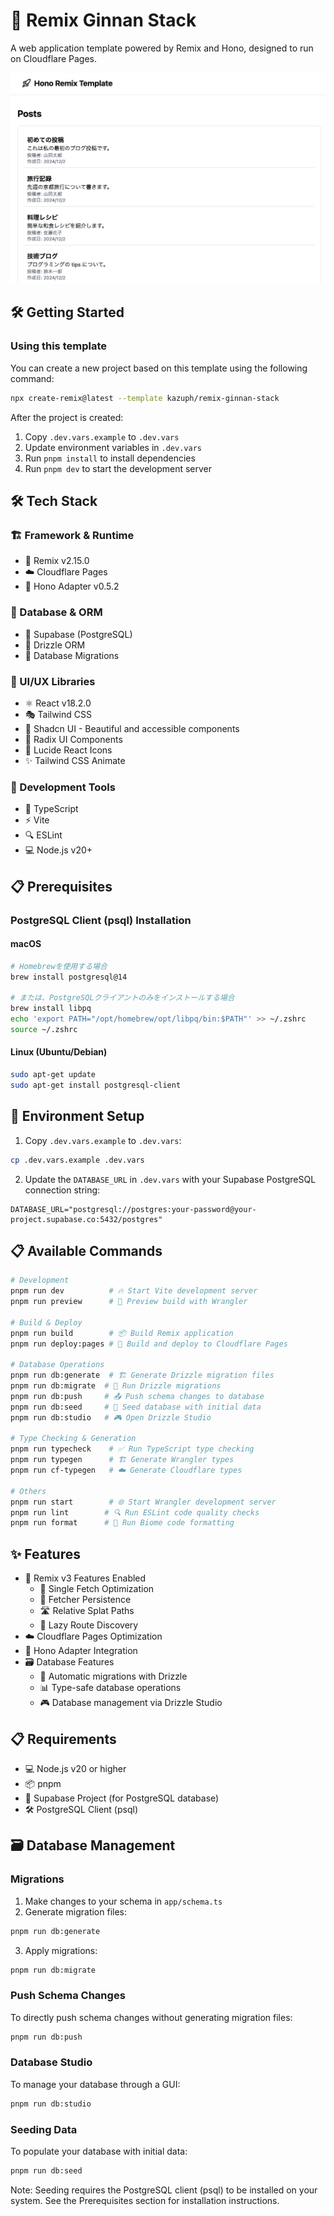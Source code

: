# 🚀 Remix Ginnan Stack

A web application template powered by Remix and Hono, designed to run on Cloudflare Pages.

![sample](sample.png)

## 🛠 Getting Started

### Using this template

You can create a new project based on this template using the following command:

```bash
npx create-remix@latest --template kazuph/remix-ginnan-stack
```

After the project is created:

1. Copy `.dev.vars.example` to `.dev.vars`
2. Update environment variables in `.dev.vars`
3. Run `pnpm install` to install dependencies
4. Run `pnpm dev` to start the development server

## 🛠 Tech Stack

### 🏗 Framework & Runtime
- 🎵 Remix v2.15.0
- ☁️ Cloudflare Pages
- 🔌 Hono Adapter v0.5.2

### 💾 Database & ORM
- 🐘 Supabase (PostgreSQL)
- 🌊 Drizzle ORM
- 🔄 Database Migrations

### 🎨 UI/UX Libraries
- ⚛️ React v18.2.0
- 🎭 Tailwind CSS
- 🎯 Shadcn UI - Beautiful and accessible components
- 🎯 Radix UI Components
- 🎪 Lucide React Icons
- ✨ Tailwind CSS Animate

### 🔧 Development Tools
- 📘 TypeScript
- ⚡️ Vite
- 🔍 ESLint
- 💻 Node.js v20+

## 📋 Prerequisites

### PostgreSQL Client (psql) Installation

#### macOS
```bash
# Homebrewを使用する場合
brew install postgresql@14

# または、PostgreSQLクライアントのみをインストールする場合
brew install libpq
echo 'export PATH="/opt/homebrew/opt/libpq/bin:$PATH"' >> ~/.zshrc
source ~/.zshrc
```

#### Linux (Ubuntu/Debian)
```bash
sudo apt-get update
sudo apt-get install postgresql-client
```

## 🔧 Environment Setup

1. Copy `.dev.vars.example` to `.dev.vars`:
```bash
cp .dev.vars.example .dev.vars
```

2. Update the `DATABASE_URL` in `.dev.vars` with your Supabase PostgreSQL connection string:
```
DATABASE_URL="postgresql://postgres:your-password@your-project.supabase.co:5432/postgres"
```

## 📋 Available Commands

```bash
# Development
pnpm run dev          # 🔥 Start Vite development server
pnpm run preview      # 👀 Preview build with Wrangler

# Build & Deploy
pnpm run build        # 📦 Build Remix application
pnpm run deploy:pages # 🚀 Build and deploy to Cloudflare Pages

# Database Operations
pnpm run db:generate  # 🏗 Generate Drizzle migration files
pnpm run db:migrate  # 🔄 Run Drizzle migrations
pnpm run db:push     # 📤 Push schema changes to database
pnpm run db:seed     # 🌱 Seed database with initial data
pnpm run db:studio   # 🎮 Open Drizzle Studio

# Type Checking & Generation
pnpm run typecheck    # ✅ Run TypeScript type checking
pnpm run typegen      # 🏗 Generate Wrangler types
pnpm run cf-typegen   # ☁️ Generate Cloudflare types

# Others
pnpm run start        # 🌐 Start Wrangler development server
pnpm run lint        # 🔍 Run ESLint code quality checks
pnpm run format      # 🎨 Run Biome code formatting
```

## ✨ Features

- 🎯 Remix v3 Features Enabled
  - 🚀 Single Fetch Optimization
  - 💾 Fetcher Persistence
  - 🛣 Relative Splat Paths
  - 🔄 Lazy Route Discovery
- ☁️ Cloudflare Pages Optimization
- 🔌 Hono Adapter Integration
- 🗃 Database Features
  - 🔄 Automatic migrations with Drizzle
  - 📊 Type-safe database operations
  - 🎮 Database management via Drizzle Studio

## 📋 Requirements

- 💻 Node.js v20 or higher
- 📦 pnpm
- 🐘 Supabase Project (for PostgreSQL database)
- 🛠 PostgreSQL Client (psql)

## 🗃 Database Management

### Migrations

1. Make changes to your schema in `app/schema.ts`
2. Generate migration files:
```bash
pnpm run db:generate
```
3. Apply migrations:
```bash
pnpm run db:migrate
```

### Push Schema Changes
To directly push schema changes without generating migration files:
```bash
pnpm run db:push
```

### Database Studio
To manage your database through a GUI:
```bash
pnpm run db:studio
```

### Seeding Data
To populate your database with initial data:
```bash
pnpm run db:seed
```

Note: Seeding requires the PostgreSQL client (psql) to be installed on your system. See the Prerequisites section for installation instructions.

